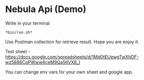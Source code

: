 # Nebula Api (Demo)

Write in your terminal 
```console
*bin/run.sh* 
```
Use Postman collection for retrieve result. Hope you are enjoy it.

Test sheet - https://docs.google.com/spreadsheets/d/1Md0tEUewgTwXhDF-wz5886CpPWww6ceM9Qa5tIVX8_I

You can change env vars for your own sheet and google app.